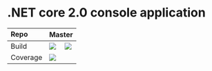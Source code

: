 # .NET core 2.0 console application
              
<table>
    <thread>
        <td><strong>Repo</strong></td>
        <th colspan=2>Master</th>
    </thread>
    <tbody>
        <tr>
            <td>Build</td>
            <td>
              <a href="https://travis-ci.org/Rendojack/CI-demo">
                <img src="https://travis-ci.org/Rendojack/CI-demo.svg?branch=master">
              </a>
            </td>
            <td>
              <a href="https://ci.appveyor.com/project/Rendojack/ci-demo/branch/master">
                <img src="https://ci.appveyor.com/api/projects/status/h262i196x0hs8h5a/branch/master?svg=true">
              </a>
            </td>
        </tr>
        <tr>
            <td>Coverage</td>
            <td colspan=2>
              <a href="https://coveralls.io/github/Rendojack/CI-demo?branch=master">
                <img src="https://coveralls.io/repos/github/Rendojack/CI-demo/badge.svg?branch=master">
              </a>
            </td>
        </tr>
    </tbody>
</table>
